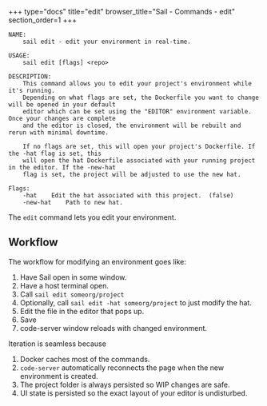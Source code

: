 +++
type="docs"
title="edit"
browser_title="Sail - Commands - edit"
section_order=1
+++

```
NAME:
    sail edit - edit your environment in real-time.

USAGE:
    sail edit [flags] <repo>

DESCRIPTION:
    This command allows you to edit your project's environment while it's running.
    Depending on what flags are set, the Dockerfile you want to change will be opened in your default
    editor which can be set using the "EDITOR" environment variable. Once your changes are complete
    and the editor is closed, the environment will be rebuilt and rerun with minimal downtime.

    If no flags are set, this will open your project's Dockerfile. If the -hat flag is set, this
    will open the hat Dockerfile associated with your running project in the editor. If the -new-hat
    flag is set, the project will be adjusted to use the new hat.

Flags:
    -hat	Edit the hat associated with this project.	(false)
    -new-hat	Path to new hat.
```

The `edit` command lets you edit your environment.

## Workflow

The workflow for modifying an environment goes like:

1. Have Sail open in some window.
1. Have a host terminal open.
1. Call `sail edit someorg/project`
  1. Optionally, call `sail edit -hat someorg/project` to just modify the hat.
1. Edit the file in the editor that pops up.
1. Save
1. code-server window reloads with changed environment.

Iteration is seamless because

1. Docker caches most of the commands.
1. `code-server` automatically reconnects the page when the new environment is
created.
1. The project folder is always persisted so WIP changes are safe.
1. UI state is persisted so the exact layout of your editor is undisturbed.
